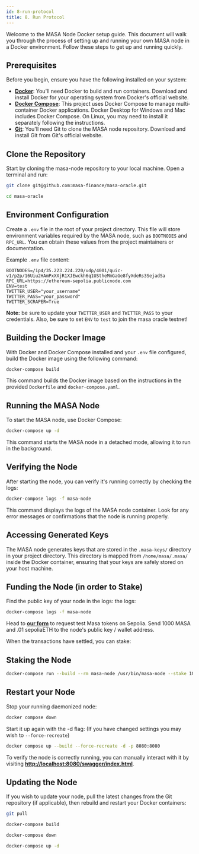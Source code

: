 ```yaml
---
id: 8-run-protocol
title: 8. Run Protocol
---
```


Welcome to the MASA Node Docker setup guide. This document will walk you through the process of setting up and running your own MASA node in a Docker environment. Follow these steps to get up and running quickly.

## Prerequisites

Before you begin, ensure you have the following installed on your system:

- **[Docker](https://www.docker.com/products/docker-desktop)**: You'll need Docker to build and run containers. Download and install Docker for your operating system from Docker's official website.
- **[Docker Compose](https://docs.docker.com/compose/install/)**: This project uses Docker Compose to manage multi-container Docker applications. Docker Desktop for Windows and Mac includes Docker Compose. On Linux, you may need to install it separately following the instructions.
- **[Git](https://git-scm.com/downloads)**: You'll need Git to clone the MASA node repository. Download and install Git from Git's official website.

## Clone the Repository

Start by cloning the masa-node repository to your local machine. Open a terminal and run:

```bash
git clone git@github.com:masa-finance/masa-oracle.git
```

```bash
cd masa-oracle
```

## Environment Configuration

Create a `.env` file in the root of your project directory. This file will store environment variables required by the MASA node, such as `BOOTNODES` and `RPC_URL`. You can obtain these values from the project maintainers or documentation.

Example `.env` file content:

```env
BOOTNODES=/ip4/35.223.224.220/udp/4001/quic-v1/p2p/16Uiu2HAmPxXXjR1XJEwckh6q1UStheMmGaGe8fyXdeRs3SejadSa
RPC_URL=https://ethereum-sepolia.publicnode.com
ENV=test
TWITTER_USER="your_username"
TWITTER_PASS="your_password"
TWITTER_SCRAPER=True

```

**Note:** be sure to update your `TWITTER_USER` and `TWITTER_PASS` to your credentials. Also, be sure to set `ENV` to `test` to join the masa oracle testnet!

## Building the Docker Image

With Docker and Docker Compose installed and your `.env` file configured, build the Docker image using the following command:

```bash
docker-compose build
```

This command builds the Docker image based on the instructions in the provided `Dockerfile` and `docker-compose.yaml`.

## Running the MASA Node

To start the MASA node, use Docker Compose:

```bash
docker-compose up -d
```

This command starts the MASA node in a detached mode, allowing it to run in the background.

## Verifying the Node

After starting the node, you can verify it's running correctly by checking the logs:

```bash
docker-compose logs -f masa-node
```

This command displays the logs of the MASA node container. Look for any error messages or confirmations that the node is running properly.

## Accessing Generated Keys

The MASA node generates keys that are stored in the `.masa-keys/` directory in your project directory.
This directory is mapped from `/home/masa/.masa/` inside the Docker container, ensuring that your keys are safely stored on your host machine.

## Funding the Node (in order to Stake)

Find the public key of your node in the logs:
the logs:

```bash
docker-compose logs -f masa-node
```

Head to **[our form](xhttps://docs.google.com/forms/d/e/1FAIpQLSc344bmJfWYcjAEyDdfKTorDsylEyNU-YppmhQNV89f90RK0w/viewform)** to request test Masa tokens on Sepolia. Send 1000 MASA and .01 sepoliaETH to the node's public key / wallet address.

When the transactions have settled, you can stake:

## Staking the Node

```bash
docker-compose run --build --rm masa-node /usr/bin/masa-node --stake 1000
```

## Restart your Node

Stop your running daemonized node:

```bash
docker compose down
```

Start it up again with the -d flag: (If you have changed settings you may wish to `--force-recreate`)

```bash
docker compose up --build --force-recreate -d -p 8080:8080
```

To verify the node is correctly running, you can manually interact with it by visiting **[http://localhost:8080/swagger/index.html](http://localhost:8080/swagger/index.html)**.

## Updating the Node

If you wish to update your node, pull the latest changes from the Git repository (if applicable), then rebuild and restart your Docker containers:

```bash
git pull
```

```bash
docker-compose build
```

```bash
docker-compose down
```

```bash
docker-compose up -d
```
